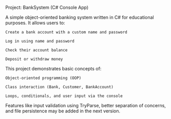 Project: BankSystem (C# Console App)

A simple object-oriented banking system written in C# for educational purposes.
It allows users to:

    Create a bank account with a custom name and password

    Log in using name and password

    Check their account balance

    Deposit or withdraw money

This project demonstrates basic concepts of:

    Object-oriented programming (OOP)

    Class interaction (Bank, Customer, BankAccount)

    Loops, conditionals, and user input via the console

Features like input validation using TryParse, better separation of concerns, and file persistence may be added in the next version.
